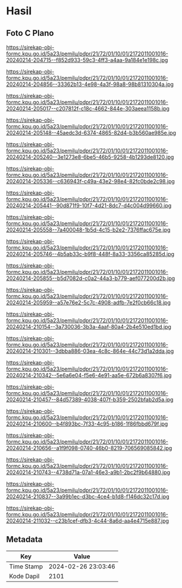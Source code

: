 # Hasil

## Foto C Plano

https://sirekap-obj-formc.kpu.go.id/5a23/pemilu/pdpr/21/72/01/10/01/2172011001016-20240214-204715--f852d933-59c3-4ff3-a4aa-9a184e1e198c.jpg

https://sirekap-obj-formc.kpu.go.id/5a23/pemilu/pdpr/21/72/01/10/01/2172011001016-20240214-204856--33362b13-4e98-4a3f-98a8-98b81310304a.jpg

https://sirekap-obj-formc.kpu.go.id/5a23/pemilu/pdpr/21/72/01/10/01/2172011001016-20240214-205017--c207812f-c18c-4662-844e-303aeea1158b.jpg

https://sirekap-obj-formc.kpu.go.id/5a23/pemilu/pdpr/21/72/01/10/01/2172011001016-20240214-205148--45aedc3d-6374-4865-82d4-b3b560ae985e.jpg

https://sirekap-obj-formc.kpu.go.id/5a23/pemilu/pdpr/21/72/01/10/01/2172011001016-20240214-205240--3e1273e8-6be5-46b5-9258-4b1293de8120.jpg

https://sirekap-obj-formc.kpu.go.id/5a23/pemilu/pdpr/21/72/01/10/01/2172011001016-20240214-205336--c636943f-c49a-43e2-98e4-82fc0bde2c98.jpg

https://sirekap-obj-formc.kpu.go.id/5a23/pemilu/pdpr/21/72/01/10/01/2172011001016-20240214-205441--90d871f9-10f7-4d21-8dc7-d4c004d99660.jpg

https://sirekap-obj-formc.kpu.go.id/5a23/pemilu/pdpr/21/72/01/10/01/2172011001016-20240214-205558--7a400048-1b5d-4c15-b2e2-7376ffac675e.jpg

https://sirekap-obj-formc.kpu.go.id/5a23/pemilu/pdpr/21/72/01/10/01/2172011001016-20240214-205746--4b5ab33c-b9f8-448f-8a33-3356ca85285d.jpg

https://sirekap-obj-formc.kpu.go.id/5a23/pemilu/pdpr/21/72/01/10/01/2172011001016-20240214-205855--b5d7082d-c0a2-44a3-b779-aef077200d2b.jpg

https://sirekap-obj-formc.kpu.go.id/5a23/pemilu/pdpr/21/72/01/10/01/2172011001016-20240214-205959--a57e76e2-5c7c-4908-adfb-7e2f0cb66c18.jpg

https://sirekap-obj-formc.kpu.go.id/5a23/pemilu/pdpr/21/72/01/10/01/2172011001016-20240214-210154--3a730036-3b3a-4aaf-80a4-2b4e510ed1bd.jpg

https://sirekap-obj-formc.kpu.go.id/5a23/pemilu/pdpr/21/72/01/10/01/2172011001016-20240214-210301--3dbba886-03ea-4c8c-864e-44c73d1a2dda.jpg

https://sirekap-obj-formc.kpu.go.id/5a23/pemilu/pdpr/21/72/01/10/01/2172011001016-20240214-210342--5e6a6e04-f5e6-4e91-aa5e-672b6a8307f6.jpg

https://sirekap-obj-formc.kpu.go.id/5a23/pemilu/pdpr/21/72/01/10/01/2172011001016-20240214-210457--84d57389-4038-407f-b359-2502bfab2d5a.jpg

https://sirekap-obj-formc.kpu.go.id/5a23/pemilu/pdpr/21/72/01/10/01/2172011001016-20240214-210600--b4f893bc-7f33-4c95-b186-1f86fbbd679f.jpg

https://sirekap-obj-formc.kpu.go.id/5a23/pemilu/pdpr/21/72/01/10/01/2172011001016-20240214-210656--a1f9f098-0740-46b0-8219-706569085842.jpg

https://sirekap-obj-formc.kpu.go.id/5a23/pemilu/pdpr/21/72/01/10/01/2172011001016-20240214-210743--4738d71a-07a1-46e3-a9b1-2bc2f9b64880.jpg

https://sirekap-obj-formc.kpu.go.id/5a23/pemilu/pdpr/21/72/01/10/01/2172011001016-20240214-210837--3a99b1ec-d3bc-4ce4-b1d8-f146dc32c17d.jpg

https://sirekap-obj-formc.kpu.go.id/5a23/pemilu/pdpr/21/72/01/10/01/2172011001016-20240214-211032--c23b1cef-dfb3-4c44-8a6d-aa4e4715e887.jpg


## Metadata

| Key        | Value               |
| ---------- | ------------------- |
| Time Stamp | 2024-02-26 23:03:46 |
| Kode Dapil | 2101                |



